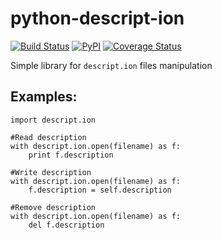 python-descript-ion
===================

[![Build Status](https://travis-ci.org/histrio/python-descript-ion.svg?branch=master)](https://travis-ci.org/histrio/python-descript-ion)
[![PyPI](https://img.shields.io/pypi/v/descript.svg)]()
[![Coverage Status](https://coveralls.io/repos/github/histrio/python-descript-ion/badge.svg)](https://coveralls.io/github/histrio/python-descript-ion)


Simple library for `descript.ion` files manipulation 

Examples:
---------

    import descript.ion

    #Read description
    with descript.ion.open(filename) as f:
        print f.description

    #Write description
    with descript.ion.open(filename) as f:
        f.description = self.description

    #Remove description
    with descript.ion.open(filename) as f:
        del f.description
